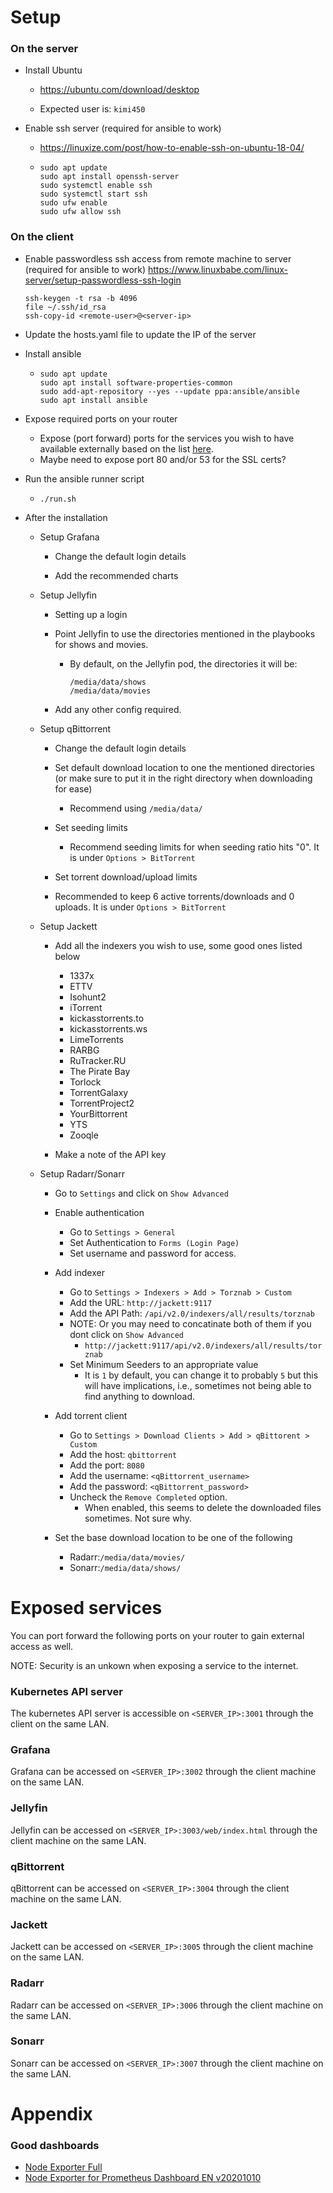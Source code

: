 # Setup
### On the server

- Install Ubuntu
  - https://ubuntu.com/download/desktop
  
  - Expected user is: `kimi450`

- Enable ssh server (required for ansible to work)
  - https://linuxize.com/post/how-to-enable-ssh-on-ubuntu-18-04/
  
  -  ```
     sudo apt update
     sudo apt install openssh-server
     sudo systemctl enable ssh
     sudo systemctl start ssh
     sudo ufw enable
     sudo ufw allow ssh
     ```

### On the client

- Enable passwordless ssh access from remote machine to server (required for ansible to work)
    https://www.linuxbabe.com/linux-server/setup-passwordless-ssh-login
    ```
    ssh-keygen -t rsa -b 4096
    file ~/.ssh/id_rsa
    ssh-copy-id <remote-user>@<server-ip>
    ```

- Update the hosts.yaml file to update the IP of the server

- Install ansible
  - ```
    sudo apt update
    sudo apt install software-properties-common
    sudo add-apt-repository --yes --update ppa:ansible/ansible
    sudo apt install ansible
    ```

- Expose required ports on your router
  - Expose (port forward) ports for the services you wish to have available externally based on the list [here](#exposed-services).
  - Maybe need to expose port 80 and/or 53 for the SSL certs?

- Run the ansible runner script
  - `./run.sh`

- After the installation

  - Setup Grafana 
    - Change the default login details 
    
    - Add the recommended charts

  - Setup Jellyfin
    - Setting up a login 
    
    - Point Jellyfin to use the directories mentioned in the playbooks for shows and movies.
      - By default, on the Jellyfin pod, the directories it will be:
        ```
        /media/data/shows
        /media/data/movies
        ```
    
    - Add any other config required.

  - Setup qBittorrent
    - Change the default login details 
    
    - Set default download location to one the mentioned directories (or make sure to put it in the right directory when downloading for ease)
      - Recommend using ``/media/data/``
    
    - Set seeding limits
      - Recommend seeding limits for when seeding ratio hits "0". It is under ``Options > BitTorrent``
    
    - Set torrent download/upload limits
     - Recommended to keep 6 active torrents/downloads and 0 uploads. It is under ``Options > BitTorrent``
  
  - Setup Jackett
    - Add all the indexers you wish to use, some good ones listed below
      - 1337x
      - ETTV
      - Isohunt2
      - iTorrent
      - kickasstorrents.to
      - kickasstorrents.ws
      - LimeTorrents
      - RARBG
      - RuTracker.RU
      - The Pirate Bay
      - Torlock
      - TorrentGalaxy
      - TorrentProject2
      - YourBittorrent
      - YTS
      - Zooqle
   
    - Make a note of the API key

  - Setup Radarr/Sonarr
    - Go to ``Settings`` and click on ``Show Advanced``
   
    - Enable authentication
      - Go to ``Settings > General``
      - Set Authentication to `Forms (Login Page)`
      - Set username and password for access.

    - Add indexer
      - Go to ``Settings > Indexers > Add > Torznab > Custom``
      - Add the URL: ``http://jackett:9117``
      - Add the API Path: ``/api/v2.0/indexers/all/results/torznab``
      - NOTE: Or you may need to concatinate both of them if you dont click on ``Show Advanced``
        - ``http://jackett:9117/api/v2.0/indexers/all/results/torznab``
      - Set Minimum Seeders to an appropriate value
        - It is ``1`` by default, you can change it to probably ``5`` but this will have implications, i.e., sometimes not being able to find anything to download.
    
    - Add torrent client
      - Go to ``Settings > Download Clients > Add > qBittorent > Custom``
      - Add the host: ``qbittorrent``
      - Add the port: ``8080``
      - Add the username: ``<qBittorrent_username>``
      - Add the password: ``<qBittorrent_password>``
      - Uncheck the ``Remove Completed`` option.
        - When enabled, this seems to delete the downloaded files sometimes. Not sure why.
   
    - Set the base download location to be one of the following
      - Radarr:``/media/data/movies/``
      - Sonarr:``/media/data/shows/``

# Exposed services
You can port forward the following ports on your router to gain external access as well.

NOTE: Security is an unkown when exposing a service to the internet.

### Kubernetes API server
The kubernetes API server is accessible on `<SERVER_IP>:3001` through the client on the same LAN.

### Grafana
Grafana can be accessed on `<SERVER_IP>:3002` through the client machine on the same LAN.

### Jellyfin
Jellyfin can be accessed on `<SERVER_IP>:3003/web/index.html` through the client machine on the same LAN.

### qBittorrent
qBittorrent can be accessed on `<SERVER_IP>:3004` through the client machine on the same LAN.

### Jackett
Jackett can be accessed on `<SERVER_IP>:3005` through the client machine on the same LAN.

### Radarr
Radarr can be accessed on `<SERVER_IP>:3006` through the client machine on the same LAN.

### Sonarr
Sonarr can be accessed on `<SERVER_IP>:3007` through the client machine on the same LAN.


# Appendix

### Good dashboards
- [Node Exporter Full](https://grafana.com/grafana/dashboards/1860)
- [Node Exporter for Prometheus Dashboard EN v20201010](https://grafana.com/grafana/dashboards/11074)
